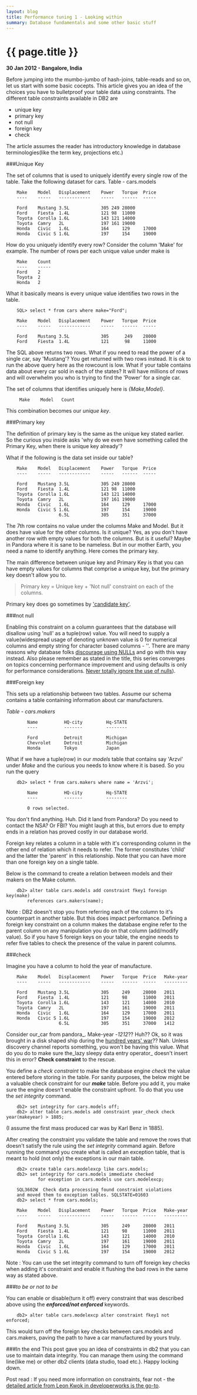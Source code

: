 ```yaml
---
layout: blog
title: Performance tuning 1 - Looking within
summary: Database fundamentals and some other basic stuff
---
```


# {{ page.title }}

__30 Jan 2012 - Bangalore, India__


Before jumping into the mumbo-jumbo of hash-joins, table-reads and so on, let us start with some basic cocepts. This article gives you an idea of the choices you have to bulletproof your table data using constraints. The different table constraints available in DB2 are

*  unique key
*  primary key 
*  not null
*  foreign key
*  check

The article assumes the reader has introductory knowledge in database terminologies(like the term key, projections etc.)

###Unique Key 

The set of columns that is used to uniquely identify every single row of the table. 
Take the following dataset for cars.
  Table - cars.models
  
        Make	Model	Displacement	Power	Torque	Price
        ----	-----	------------	-----	------	-----

        Ford	Mustang	3.5L		    305	249	28000	
        Ford	Fiesta	1.4L		    121	98	11000
        Toyota	Corolla	1.6L		    143	121	14000
        Toyota	Camry	2L		        197	161	19000
        Honda	Civic	1.6L		    164	    129 	17000
        Honda	Civic S 1.6L		    197 	154 	19000

How do you uniquely identify every row? Consider the column 'Make' for example. The number of rows per each unique value under make is

	    Make	Count
	    ----	-----
	    Ford	2
	    Toyota	2
	    Honda	2

What it basically means is every unique value identifies two rows in the table.

		SQL> select * from cars where make="Ford";
	
        Make    Model	Displacement	Power	Torque	Price
        ----	-----	------------	-----	------	-----

        Ford	Mustang	3.5L		    305	     249	28000	
        Ford	Fiesta	1.4L		    121 	 98  	11000
		
The SQL above returns two rows. What if you need to read the power of a single car, say 'Mustang'? You get returned with two rows instead. It is ok to run the above query here as the rowcount is low. What if your table contains data about every car sold in each of the states? It will have millions of rows and will overwhelm you who is trying to find the 'Power' for a single car. 

The set of columns that identifies uniquely here is _\{Make,Model}_. 

         Make    Model   Count
    

This combination becomes our *unique key*. 

###Primary key

The definition of primary key is the same as the unique key stated earlier. So the curious you inside asks 'why do we even have something called the Primary Key, when there is unique key already'?

What if the following is the data set inside our table?

        Make	Model	Displacement	Power	Torque	Price
        ----	-----	------------	-----	------	-----

        Ford	Mustang	3.5L		    305	249	28000	
        Ford	Fiesta	1.4L		    121	98	11000
        Toyota	Corolla	1.6L		    143	121	14000
        Toyota	Camry	2L		        197	161	19000
        Honda	Civic	1.6L		    164	    129 	17000
        Honda	Civic S 1.6L		    197 	154 	19000
                        6.5L            305     351     37000


The 7th row contains no value under the columns Make and Model. But it does have value for the other columns. Is it unique? Yes, as you don't have another row with empty values for both the columns. But is it useful? Maybe in Pandora where it is sane to be nameless. But in our mother Earth, you need a name to identify anything. Here comes the primary key. 

The main difference between unique key and Primary Key is that you can have empty values for columns that comprise a unique key, but the primary key doesn't allow you to. 

> Primary key = Unique key + 'Not null' constraint on each of the columns. 

Primary key does go sometimes by ['candidate key'](http://en.wikipedia.org/wiki/Candidate_key).

###not null

Enabling this constraint on a column guarantees that the database will disallow using 'null' as a tuple(row) value. You will need to supply a value(widespread usage of denoting unknown value is 0 for numerical columns and empty string for character based columns - ''. There are many reasons why database folks [discourage using NULLs](http://www.databasedesign-resource.com/null-values-in-a-database.html) and go with this way instead. Also please remember as stated in the title, this series converges on topics concerning performance improvement and using defaults is only for performance considerations. [Never totally ignore the use of nulls](http://www.craigsmullins.com/dbta_043.htm)). 

###Foreign key 

This sets up a relationship between two tables. Assume our schema contains a table containing information about car manufacturers. 

  _Table - cars.makers_
  
            Name          HQ-city         Hq-STATE
            ----          -------         --------
          
            Ford          Detroit         Michigan
            Chevrolet     Detroit         Michigan
            Honda         Tokyo           Japan
  
What if we have a tuple(row) in our _models_ table that contains say 'Arzvi' under _Make_ and the curious you needs to know where it is based. So you run the query

        db2> select * from cars.makers where name = 'Arzvi';
    
            Name          HQ-city         Hq-STATE
            ----          -------         --------
            
            0 rows selected.
    
You don't find anything. Huh. Did it land from Pandora? Do you need to contact the NSA? Or FBI? You might laugh at this, but errors due to empty ends in a relation has proved costly in our database world. 

Foreign key relates a column in a table with it's corresponding column in the other end of relation which it needs to refer. The former constitutes 'child' and the latter the 'parent' in this relationship. Note that you can have more than one foreign key on a single table. 

Below is the command to create a relation between models and their makers on the Make column. 

        db2> alter table cars.models add constraint fkey1 foreign key(make) 
            references cars.makers(name);

Note : DB2 doesn't stop you from referring each of the column to it's counterpart in another table. But this does impact performance. Defining a foreign key constraint on a column makes the database engine refer to the parent column on any manipulation you do on that column (add/modify value). So if you have 5 foreign keys on your table, the engine needs to refer five tables to check the presence of the value in parent columns. 

###check 

Imagine you have a column to hold the year of manufacture. 

        Make	Model	Displacement	Power	Torque	Price   Make-year
        ----	-----	------------	-----	------	-----   ---------

        Ford	Mustang	3.5L		    305	    249 	28000   2011
        Ford	Fiesta	1.4L		    121	    98  	11000   2011
        Toyota	Corolla	1.6L		    143	    121 	14000   2010
        Toyota	Camry	2L		        197	    161 	19000   2011
        Honda	Civic	1.6L		    164	    129 	17000   2011
        Honda	Civic S 1.6L		    197 	154 	19000   2012
                        6.5L            305     351     37000   1412                    

Consider our_car from pandora_. Make-year -_1212_?? Huh?? Ok, so it was brought in a disk shaped ship during the [hundred years' war](http://en.wikipedia.org/wiki/Hundred_Years%27_War)?? Nah. Unless discovery channel reports something, you won't be having this value. What do you do to make sure the_lazy sleepy data entry operator_ doesn't insert this in error? __Check constraint__ to the rescue. 

You define a _check constraint_ to make the database engine _check_ the value entered before storing in the table. For sanity purposes, the below might be a valuable check constraint for our ___make___ table. Before you add it, you make sure the engine doesn't enable the constraint upfront. To do that you use the _set integrity_ command. 

        db2> set integrity for cars.models off;
        db2> alter table cars.models add constraint year_check check year(makeyear) > 1885; 
        
(I assume the first mass produced car was by Karl Benz in 1885). 

After creating the constraint you validate the table and remove the rows that doesn't satisfy the rule using the _set integrity_ command again. Before running the command you create what is called an exception table, that is meant to hold (not only) the exceptions in our main table. 

        db2> create table cars.modelexcp like cars.models;
        db2> set integrity for cars.models immediate checked 
                for exception in cars.models use cars.modelexcp;
        
        SQL3602W  Check data processing found constraint violations 
        and moved them to exception tables. SQLSTATE=01603
        db2> select * from cars.models; 
        
        Make	Model	Displacement	Power	Torque	Price   Make-year
        ----	-----	------------	-----	------	-----   ---------

        Ford	Mustang	3.5L		    305	    249 	28000   2011
        Ford	Fiesta	1.4L		    121	    98  	11000   2011
        Toyota	Corolla	1.6L		    143	    121 	14000   2010
        Toyota	Camry	2L		        197	    161 	19000   2011
        Honda	Civic	1.6L		    164	    129 	17000   2011
        Honda	Civic S 1.6L		    197 	154 	19000   2012

Note : You can use the set integrity command to turn off foreign key checks when adding it's constraint and enable it flushing the bad rows in the same way as stated above.

###_to be or not to be_ 

You can enable or disable(turn it off) every constraint that was described above using the ___enforced/not enforced___ keywords. 

        db2> alter table cars.modelexcp alter constraint fkey1 not enforced; 
        
This would turn off the foreign key checks between cars.models and cars.makers, paving the path to have a car manufactured by yours truly. 


###In the end
This post gave you an idea of constraints in db2 that you can use to maintain data integrity. You can manage them using the command line(like me) or other db2 clients (data studio, toad etc.). Happy locking down.

Post read : If you need more information on constraints, fear not - the [detailed article from Leon Kwok in developerworks is the go-to](http://www.ibm.com/developerworks/data/library/techarticle/dm-0401melnyk/). 
